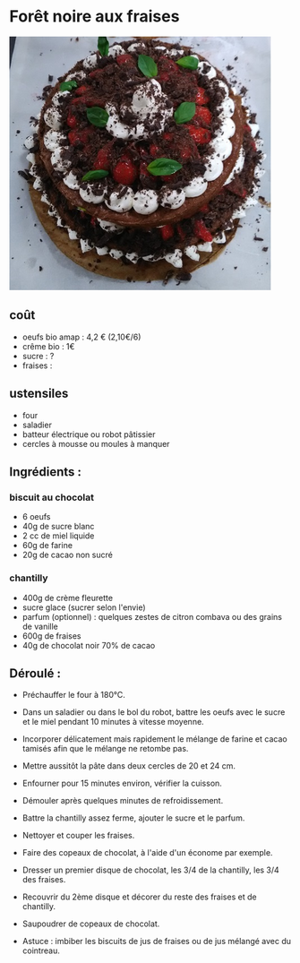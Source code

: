 # Forêt noire aux fraises
![Illustration](https://raw.githubusercontent.com/akakeronos/recette-gourmandignes/master/images/fraisier.jpg)
## coût
* oeufs bio amap : 4,2 € (2,10€/6)
* crême bio : 1€
* sucre : ?
* fraises :

## ustensiles
* four
* saladier
* batteur électrique ou robot pâtissier
* cercles à mousse ou moules à manquer

## Ingrédients  :

### biscuit au chocolat
* 6 oeufs
* 40g de sucre blanc
* 2 cc de miel liquide
* 60g de farine
* 20g de cacao non sucré  

### chantilly  
* 400g de crème fleurette
* sucre glace (sucrer selon l'envie)
* parfum (optionnel) : quelques zestes de citron combava ou des grains de vanille
* 600g de fraises
* 40g de chocolat noir 70% de cacao


## Déroulé :

* Préchauffer le four à 180°C.  
* Dans un saladier ou dans le bol du robot, battre les oeufs avec le sucre et le miel pendant 10 minutes à vitesse moyenne.  
* Incorporer délicatement mais rapidement le mélange de farine et cacao tamisés afin que le mélange ne retombe pas.  
* Mettre aussitôt la pâte dans deux cercles de 20 et 24 cm.  
* Enfourner pour 15 minutes environ, vérifier la cuisson.  
* Démouler après quelques minutes de refroidissement.  
* Battre la chantilly assez ferme, ajouter le sucre et le parfum.  
* Nettoyer et couper les fraises.  
* Faire des copeaux de chocolat, à l'aide d'un économe par exemple.  
* Dresser un premier disque de chocolat, les 3/4 de la chantilly, les 3/4 des fraises.  
* Recouvrir du 2ème disque et décorer du reste des fraises et de chantilly.  
* Saupoudrer de copeaux de chocolat.  

* Astuce : imbiber les biscuits de jus de fraises ou de jus mélangé avec du cointreau.
